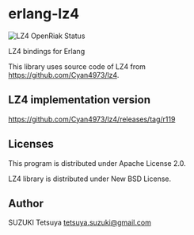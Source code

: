 erlang-lz4
==========

![LZ4 OpenRiak Status](https://github.com/OpenRiak/erlang-lz4/actions/workflows/erlang.yml/badge.svg?branch=openriak-3.2)

LZ4 bindings for Erlang

This library uses source code of LZ4 from https://github.com/Cyan4973/lz4.


LZ4 implementation version
--------------------------

https://github.com/Cyan4973/lz4/releases/tag/r119


Licenses
--------

This program is distributed under Apache License 2.0.

LZ4 library is distributed under New BSD License.


Author
------

SUZUKI Tetsuya <tetsuya.suzuki@gmail.com>

